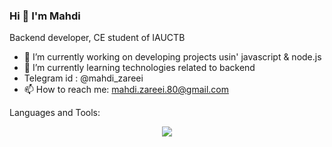 ### Hi 👋 I'm Mahdi

Backend developer, CE student of IAUCTB

- 🔭 I’m currently working on developing projects usin' javascript & node.js
- 🌱 I’m currently learning technologies related to backend
- Telegram id : @mahdi_zareei
- 📫 How to reach me: mahdi.zareei.80@gmail.com

Languages and Tools:
<p align="center">
  <a href="https://skillicons.dev">
    <img src="https://skillicons.dev/icons?i=cpp,html,css,django,py,js,nodejs,linux," />
  </a>
</p>

